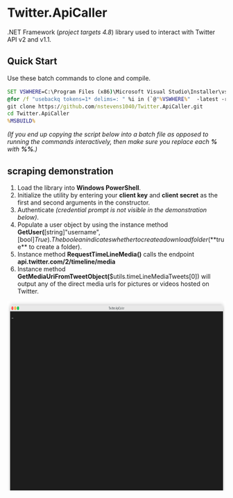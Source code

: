 # Twitter.ApiCaller  
.NET Framework (*project targets 4.8*) library used to interact with Twitter API v2 and v1.1.  

## Quick Start  
  
Use these batch commands to clone and compile.  
  
```bat
SET VSWHERE=C:\Program Files (x86)\Microsoft Visual Studio\Installer\vswhere.exe
@for /f "usebackq tokens=1* delims=: " %i in (`@"%VSWHERE%"  -latest -requires Microsoft.Component.MSBuild`) do @if /i "%i"=="installationPath" set MSBUILD="%j\MSBuild\Current\Bin\MSBuild.exe"
git clone https://github.com/nstevens1040/Twitter.ApiCaller.git
cd Twitter.ApiCaller
%MSBUILD%
```  
*(If you end up copying the script below into a batch file as opposed to running the commands interactively, then make sure you replace each **%** with **%%**.)*  
  
## scraping demonstration  
1. Load the library into **Windows PowerShell**.  
2. Initialize the utility by entering your **client key** and **client secret** as the first and second arguments in the constructor.  
3. Authenticate *(credential prompt is not visible in the demonstration below)*.  
4. Populate a user object by using the instance method **GetUser(**[string]"username",[bool]$True). The boolean indicates whether to create a download folder (**$true** to create a folder).  
5. Instance method **RequestTimeLineMedia()** calls the endpoint **api.twitter.com/2/timeline/media**  
6. Instance method **GetMediaUriFromTweetObject(**$utils.timeLineMediaTweets[0]) will output any of the direct media urls for pictures or videos hosted on Twitter.  
  
<img src="https://raw.githubusercontent.com/nstevens1040/Twitter.ApiCaller/master/.ignore/render1623916840633.gif" width=800 height=436>  
  
